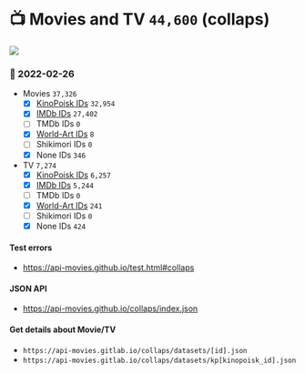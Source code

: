 # :tv: Movies and TV `44,600` (collaps)

<a href="https://API-Movies.github.io"><img src="https://API-Movies.github.io/banner.png?cache"></a>

### :date: 2022-02-26
- Movies `37,326`
  - [x] <a href="https://API-Movies.github.io/collaps/movie_kinopoisk_ids.json">KinoPoisk IDs</a> `32,954`
  - [x] <a href="https://API-Movies.github.io/collaps/movie_imdb_ids.json">IMDb IDs</a> `27,402`
  - [ ] TMDb IDs `0`
  - [x] <a href="https://API-Movies.github.io/collaps/movie_world_art_ids.json">World-Art IDs</a> `8`
  - [ ] Shikimori IDs `0`
  - [x] None IDs `346`
- TV `7,274`
  - [x] <a href="https://API-Movies.github.io/collaps/tv_kinopoisk_ids.json">KinoPoisk IDs</a> `6,257`
  - [x] <a href="https://API-Movies.github.io/collaps/tv_imdb_ids.json">IMDb IDs</a> `5,244`
  - [ ] TMDb IDs `0`
  - [x] <a href="https://API-Movies.github.io/collaps/tv_world_art_ids.json">World-Art IDs</a> `241`
  - [ ] Shikimori IDs `0`
  - [x] None IDs `424`
#### Test errors
- <a href='https://api-movies.github.io/test.html#collaps'>https://api-movies.github.io/test.html#collaps</a>
#### JSON API
- <a href='https://api-movies.github.io/collaps/index.json'>https://api-movies.github.io/collaps/index.json</a>
#### Get details about Movie/TV
- `https://api-movies.gitlab.io/collaps/datasets/[id].json`
- `https://api-movies.gitlab.io/collaps/datasets/kp[kinopoisk_id].json`
